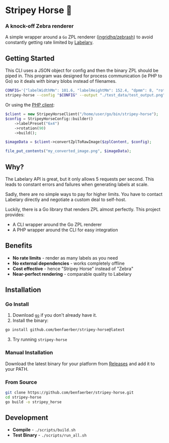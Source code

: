 # Stripey Horse 🦓
### A knock-off Zebra renderer

A simple wrapper around a `Go` ZPL renderer ([ingridhq/zebrash](https://github.com/ingridhq/zebrash)) to avoid constantly getting rate limited by [Labelary](https://labelary.com/service.html).

## Getting Started
This CLI uses a JSON object for config and then the binary ZPL should be piped in.
This program was designed for process communication (ie PHP to Go) so it deals with binary blobs instead of filenames.
```sh
CONFIG='{"labelWidthMm": 101.6, "labelHeightMm": 152.4, "dpmm": 8, "rotation": 0}'
stripey-horse --config "$CONFIG" --output "./test_data/test_output.png" < "$zpl_file"
```
Or using the [PHP client](https://github.com/benfaerber/zpl-to-png):
```php
$client = new StripeyHorseClient("/home/user/go/bin/stripey-horse");
$config = StripeyHorseConfig::builder()
    ->labelPreset("6x4")
    ->rotation(90)
    ->build();

$imageData = $client->convertZplToRawImage($zplContent, $config);

file_put_contents("my_converted_image.png", $imageData);
```

## Why?

The Labelary API is great, but it only allows 5 requests per second. This leads to constant errors and failures when generating labels at scale.

Sadly, there are no simple ways to pay for higher limits. You have to contact Labelary directly and negotiate a custom deal to self-host.

Luckily, there is a Go library that renders ZPL almost perfectly. This project provides:
- A CLI wrapper around the Go ZPL renderer
- A PHP wrapper around the CLI for easy integration

## Benefits

- **No rate limits** - render as many labels as you need
- **No external dependencies** - works completely offline
- **Cost effective** - hence "Stripey Horse" instead of "Zebra"
- **Near-perfect rendering** - comparable quality to Labelary

## Installation

### Go Install
1. Download [`go`](https://go.dev/) if you don't already have it.
2. Install the binary:
```bash
go install github.com/benfaerber/stripey-horse@latest
```
3. Try running `stripey-horse`

### Manual Installation
Download the latest binary for your platform from [Releases](https://github.com/benfaerber/stripey-horse/releases) and add it to your PATH.

### From Source
```bash
git clone https://github.com/benfaerber/stripey-horse.git
cd stripey-horse
go build -o stripey_horse
```

## Development

- **Compile** - `./scripts/build.sh`
- **Test Binary** - `./scripts/run_all.sh`
